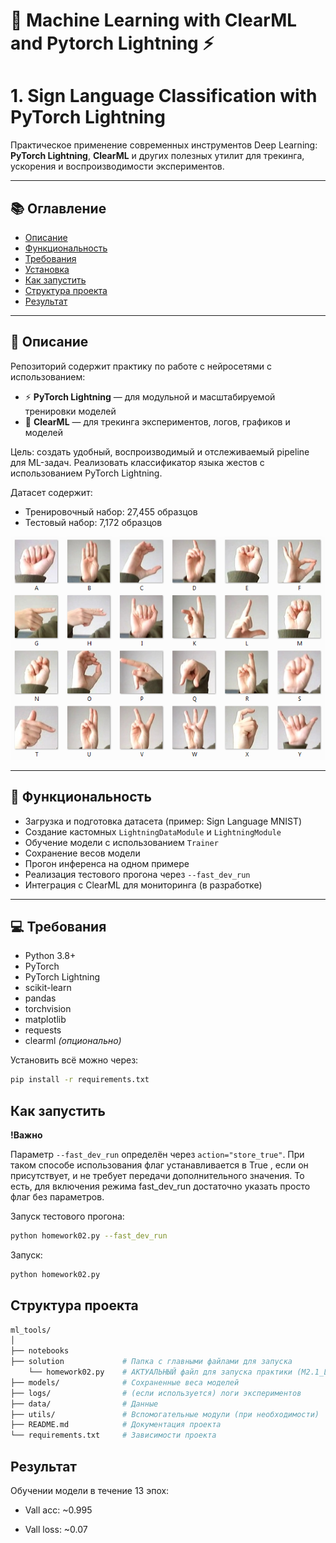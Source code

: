 # 🧰 Machine Learning with ClearML and Pytorch Lightning ⚡


# 1. Sign Language Classification with PyTorch Lightning

Практическое применение современных инструментов Deep Learning:  
**PyTorch Lightning**, **ClearML** и других полезных утилит для трекинга, ускорения и воспроизводимости экспериментов.

---

## 📚 Оглавление

- [Описание](#описание)
- [Функциональность](#функциональность)
- [Требования](#требования)
- [Установка](#установка)
- [Как запустить](#как-запустить)
- [Структура проекта](#структура-проекта)
- [Результат](#результат)

---

## 📌 Описание

Репозиторий содержит практику по работе с нейросетями с использованием:
- ⚡ **PyTorch Lightning** — для модульной и масштабируемой тренировки моделей
- 🔭 **ClearML** — для трекинга экспериментов, логов, графиков и моделей

Цель: создать удобный, воспроизводимый и отслеживаемый pipeline для ML-задач. Реализовать классификатор языка жестов с использованием PyTorch Lightning.

Датасет содержит:

- Тренировочный набор: 27,455 образцов
- Тестовый набор: 7,172 образцов

![Датасет](data/amer_sign2.png)

---

## 🔧 Функциональность

- Загрузка и подготовка датасета (пример: Sign Language MNIST)
- Создание кастомных `LightningDataModule` и `LightningModule`
- Обучение модели с использованием `Trainer`
- Сохранение весов модели
- Прогон инференса на одном примере
- Реализация тестового прогона через `--fast_dev_run`
- Интеграция с ClearML для мониторинга (в разработке)

---

## 💻 Требования

- Python 3.8+
- PyTorch
- PyTorch Lightning
- scikit-learn
- pandas
- torchvision
- matplotlib
- requests
- clearml *(опционально)*

Установить всё можно через:

```bash
pip install -r requirements.txt
```

## Как запустить

__!Важно__

Параметр `--fast_dev_run` определён через `action="store_true"`. При таком способе использования флаг устанавливается в True , если он присутствует, и не требует передачи дополнительного значения. 
То есть, для включения режима fast_dev_run достаточно указать просто флаг без параметров.

Запуск тестового прогона:
```bash
python homework02.py --fast_dev_run
```

Запуск:
```bash
python homework02.py
```

## Структура проекта
```bash
ml_tools/
│
├── notebooks 
├── solution             # Папка с главными файлами для запуска
    └── homework02.py    # АКТУАЛЬНЫЙ файл для запуска практики (M2.1_Lightning_practice)
├── models/              # Сохраненные веса моделей
├── logs/                # (если используется) логи экспериментов
├── data/                # Данные
├── utils/               # Вспомогательные модули (при необходимости)
├── README.md            # Документация проекта
└── requirements.txt     # Зависимости проекта
```

## Результат

Обучении модели в течение 13 эпох:

- Vall acc: ~0.995

- Vall loss: ~0.07
